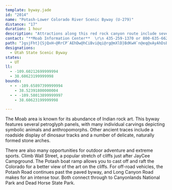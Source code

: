 ```yaml
---
template: byway.jade
id: "2014"
name: "Potash-Lower Colorado River Scenic Byway (U-279)"
distance: "17"
duration: 1 hour
description: "Attractions along this red rock canyon route include several Indian rock art petroglyph panels, a roadside display of dinosaur tracks and a number of delicate, naturally carved stone arches."
contact: "**Moab Information Center**  \r\n 435-259-1370 or 800-635-6622  \r\n 800-635-6622  \r\n\r\n"
path: "}gsjFht}{SjQxH~@RrCP`AEhDw@hCiBvi@qi@rg@mXlD}BdKwH`n@eq@xAyAhDsBjLaClBSz@EjJ^|Cr@fXrJxFfBvClApHdEhBrAjl@zm@tBrCfDlFbBxB~DfEdCtBpLxHdQ`IhCdAfFtA|EdAbE~AnKdFpn@de@xChChAdBx@dBbAfCd@lBh@lFHrCI~CUrBYrBwHv\\wDhNgGtQ_CfFiAnBmCjDaIlHaGxDsClA}DlAwGpAcDd@yDZoBD}TkAmU{AcGWgFGsCPgGt@mDP_^KgELiKD_PjAqAR}Jp@}C^mWz@cC^eBp@iAr@s@p@kLtLcArAcBrDu@vDuAlSCzANpCp@zDvCrLt@hCzBlF|DjHtNnUnCtDxB~BzFzE~UnOpD~AxBl@zAb@pBXlDJpGq@pL_ClHyCfFaD|DmDzOiTfGuJvCeDnCmClDqBjIaDnA_@zBSlA?`BRbC|@xF`E|B~BrAxBt@zAjFlMdB`C|@r@zAx@pDrA|HfC|Dh@dLx@hEx@fK~CdEf@bC@tAGvDk@da@sJbEs@"
designations: 
  - Utah State Scenic Byway
states: 
  - UT
ll: 
  - -109.60212699999994
  - 38.60623199999998
bounds: 
  - - -109.65897399999994
    - 38.52391800000004
  - - -109.58013899999997
    - 38.60623199999998

---
```


The Moab area is known for its abundance of Indian rock art. This byway features several petroglyph panels, with many individual carvings depicting symbolic animals and anthropomorphs. Other ancient traces include a roadside display of dinosaur tracks and a number of delicate, naturally formed stone arches.

There are also many opportunities for outdoor adventure and extreme sports.  Climb Wall Street, a popular stretch of cliffs just after JayCee Campground.  The Potash boat ramp allows you to cast off and raft the Colorado for a better view of the art on the cliffs.  For off-road vehicles, the Potash Road continues past the paved byway, and Long Canyon Road makes for an intense tour.  Both connect through to Canyonlands National Park and Dead Horse State Park.